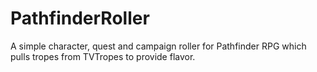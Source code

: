 PathfinderRoller
================

A simple character, quest and campaign roller for Pathfinder RPG which pulls tropes from TVTropes to provide flavor.

